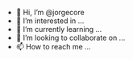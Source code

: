 - 👋 Hi, I’m @jorgecore
- 👀 I’m interested in ...
- 🌱 I’m currently learning ...
- 💞️ I’m looking to collaborate on ...
- 📫 How to reach me ...

<!---
jorgecore/jorgecore is a ✨ special ✨ repository because its `README.md` (this file) appears on your GitHub profile.
You can click the Preview link to take a look at your changes.
--->
